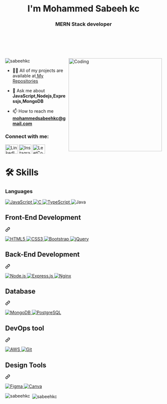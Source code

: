 <h1 align="center">I'm Mohammed Sabeeh kc</h1>
<h3 align="center">MERN Stack developer</h3>
 <p style="margin-top: 100px;" ><img align="right" alt="Coding" width="300"  src="https://i.makeagif.com/media/4-05-2022/FvBVst.gif"></p>


<p align="left"> <img src="https://komarev.com/ghpvc/?username=sabeehkc&label=Profile%20views&color=0e75b6&style=flat" alt="sabeehkc" /> </p>

<!-- 
- 🌱 I’m currently learning **React**
-->
- 👨‍💻 All of my projects are available at<a href="https://github.com/sabeehkc?tab=repositories"> My Repositories</a>
 
- 💬 Ask me about **JavaScript,Nodejs,Expressjs,MongoDB**

- 📫 How to reach me **mohammedsabeehkc@gmail.com**
<h3 align="left">Connect with me:</h3>
<p align="left">
    <a href="https://linkedin.com/in/sabeeh-kc" target="_blank"><img align="center" src="https://raw.githubusercontent.com/rahuldkjain/github-profile-readme-generator/master/src/images/icons/Social/linked-in-alt.svg" alt="LinkedIn" height="30" width="40" /></a>
    <a href="https://www.instagram.com/_sabeeh__kc/" target="_blank"><img align="center" src="https://raw.githubusercontent.com/rahuldkjain/github-profile-readme-generator/master/src/images/icons/Social/instagram.svg" alt="Instagram" height="30" width="40" /></a>
    <a href="https://leetcode.com/mhdsabeeh/" target="_blank"><img align="center" src="https://raw.githubusercontent.com/rahuldkjain/github-profile-readme-generator/master/src/images/icons/Social/leet-code.svg" alt="LeetCode" height="30" width="40" /></a>
</p>



<h1 align="left">🛠️ Skills</h1>
<h3 align="left">Languages</h3>
 <p align="left">
  <a target="_blank" rel="noopener noreferrer nofollow" href="https://img.shields.io/badge/JavaScript-F7DF1E?style=for-the-badge&amp;logo=javascript&amp;logoColor=black">
  <img src="https://img.shields.io/badge/JavaScript-F7DF1E?style=for-the-badge&amp;logo=javascript&amp;logoColor=black" alt="JavaScript" style="max-width: 100%;">
</a>
<a target="_blank" rel="noopener noreferrer nofollow" href="https://img.shields.io/badge/C-A8B9CC?style=for-the-badge&amp;logo=c&amp;logoColor=white">
  <img src="https://img.shields.io/badge/C-A8B9CC?style=for-the-badge&amp;logo=c&amp;logoColor=white" alt="C" style="max-width: 100%;">
</a>
<a target="_blank" rel="noopener noreferrer nofollow" href="https://img.shields.io/badge/TypeScript-3178C6?style=for-the-badge&amp;logo=typescript&amp;logoColor=white">
  <img src="https://img.shields.io/badge/TypeScript-3178C6?style=for-the-badge&amp;logo=typescript&amp;logoColor=white" alt="TypeScript" style="max-width: 100%;">
</a>
<img src="https://img.shields.io/badge/Java-5BA8C9?style=for-the-badge&amp;logo=java&amp;logoColor=white" alt="Java" style="max-width: 100%;">

<!--  <a target="_blank" rel="noopener noreferrer nofollow" href="https://camo.githubusercontent.com/bfe6a48836e87b13a16f1f56f88fee428475c2ac29247992ec9b8bcc7154f881/68747470733a2f2f696d672e736869656c64732e696f2f62616467652f48544d4c352d4533344632363f7374796c653d666f722d7468652d6261646765266c6f676f3d68746d6c35266c6f676f436f6c6f723d7768697465"><img src="https://camo.githubusercontent.com/bfe6a48836e87b13a16f1f56f88fee428475c2ac29247992ec9b8bcc7154f881/68747470733a2f2f696d672e736869656c64732e696f2f62616467652f48544d4c352d4533344632363f7374796c653d666f722d7468652d6261646765266c6f676f3d68746d6c35266c6f676f436f6c6f723d7768697465" alt="HTML5" data-canonical-src="https://img.shields.io/badge/HTML5-E34F26?style=for-the-badge&amp;logo=html5&amp;logoColor=white" style="max-width: 100%;"></a> -->
  
 <div class="markdown-heading" dir="auto"><h2 class="heading-element" dir="auto">Front-End Development</h2><a id="user-content-front-end-development" class="anchor" aria-label="Permalink: Front-End Development" href="#front-end-development"><svg class="octicon octicon-link" viewBox="0 0 16 16" version="1.1" width="16" height="16" aria-hidden="true"><path d="m7.775 3.275 1.25-1.25a3.5 3.5 0 1 1 4.95 4.95l-2.5 2.5a3.5 3.5 0 0 1-4.95 0 .751.751 0 0 1 .018-1.042.751.751 0 0 1 1.042-.018 1.998 1.998 0 0 0 2.83 0l2.5-2.5a2.002 2.002 0 0 0-2.83-2.83l-1.25 1.25a.751.751 0 0 1-1.042-.018.751.751 0 0 1-.018-1.042Zm-4.69 9.64a1.998 1.998 0 0 0 2.83 0l1.25-1.25a.751.751 0 0 1 1.042.018.751.751 0 0 1 .018 1.042l-1.25 1.25a3.5 3.5 0 1 1-4.95-4.95l2.5-2.5a3.5 3.5 0 0 1 4.95 0 .751.751 0 0 1-.018 1.042.751.751 0 0 1-1.042.018 1.998 1.998 0 0 0-2.83 0l-2.5 2.5a1.998 1.998 0 0 0 0 2.83Z"></path></svg></a></div>
  <p align="left">
  <a target="_blank" rel="noopener noreferrer nofollow" href="https://img.shields.io/badge/HTML5-E34F26?style=for-the-badge&amp;logo=html5&amp;logoColor=white">
  <img src="https://img.shields.io/badge/HTML5-E34F26?style=for-the-badge&amp;logo=html5&amp;logoColor=white" alt="HTML5" style="max-width: 100%;">
</a>
<a target="_blank" rel="noopener noreferrer nofollow" href="https://img.shields.io/badge/CSS3-1572B6?style=for-the-badge&amp;logo=css3&amp;logoColor=white">
  <img src="https://img.shields.io/badge/CSS3-1572B6?style=for-the-badge&amp;logo=css3&amp;logoColor=white" alt="CSS3" style="max-width: 100%;">
</a>
<a target="_blank" rel="noopener noreferrer nofollow" href="https://img.shields.io/badge/Bootstrap-563D7C?style=for-the-badge&amp;logo=bootstrap&amp;logoColor=white">
  <img src="https://img.shields.io/badge/Bootstrap-563D7C?style=for-the-badge&amp;logo=bootstrap&amp;logoColor=white" alt="Bootstrap" style="max-width: 100%;">
</a>
<a target="_blank" rel="noopener noreferrer nofollow" href="https://img.shields.io/badge/jQuery-0769AD?style=for-the-badge&amp;logo=jquery&amp;logoColor=white">
  <img src="https://img.shields.io/badge/jQuery-0769AD?style=for-the-badge&amp;logo=jquery&amp;logoColor=white" alt="jQuery" style="max-width: 100%;">
</a>

  
 </p>

 <div class="markdown-heading" dir="auto"><h2 class="heading-element" dir="auto">Back-End Development</h2><a id="user-content-back-end-development" class="anchor" aria-label="Permalink: Back-End Development" href="#back-end-development"><svg class="octicon octicon-link" viewBox="0 0 16 16" version="1.1" width="16" height="16" aria-hidden="true"><path d="m7.775 3.275 1.25-1.25a3.5 3.5 0 1 1 4.95 4.95l-2.5 2.5a3.5 3.5 0 0 1-4.95 0 .751.751 0 0 1 .018-1.042.751.751 0 0 1 1.042-.018 1.998 1.998 0 0 0 2.83 0l2.5-2.5a2.002 2.002 0 0 0-2.83-2.83l-1.25 1.25a.751.751 0 0 1-1.042-.018.751.751 0 0 1-.018-1.042Zm-4.69 9.64a1.998 1.998 0 0 0 2.83 0l1.25-1.25a.751.751 0 0 1 1.042.018.751.751 0 0 1 .018 1.042l-1.25 1.25a3.5 3.5 0 1 1-4.95-4.95l2.5-2.5a3.5 3.5 0 0 1 4.95 0 .751.751 0 0 1-.018 1.042.751.751 0 0 1-1.042.018 1.998 1.998 0 0 0-2.83 0l-2.5 2.5a1.998 1.998 0 0 0 0 2.83Z"></path></svg></a></div>
<p align="left">
 <a target="_blank" rel="noopener noreferrer nofollow" href="https://img.shields.io/badge/Node.js-43853D?style=for-the-badge&amp;logo=node.js&amp;logoColor=white">
  <img src="https://img.shields.io/badge/Node.js-43853D?style=for-the-badge&amp;logo=node.js&amp;logoColor=white" alt="Node.js" style="max-width: 100%;">
</a>
<a target="_blank" rel="noopener noreferrer nofollow" href="https://img.shields.io/badge/Express.js-000000?style=for-the-badge&amp;logo=express&amp;logoColor=white">
  <img src="https://img.shields.io/badge/Express.js-000000?style=for-the-badge&amp;logo=express&amp;logoColor=white" alt="Express.js" style="max-width: 100%;">
</a>
<a target="_blank" rel="noopener noreferrer nofollow" href="https://img.shields.io/badge/Nginx-009900?style=for-the-badge&amp;logo=nginx&amp;logoColor=white">
  <img src="https://img.shields.io/badge/Nginx-009900?style=for-the-badge&amp;logo=nginx&amp;logoColor=white" alt="Nginx" style="max-width: 100%;">
</a>

</p>

<div class="markdown-heading" dir="auto"><h2 class="heading-element" dir="auto">Database</h2><a id="user-content-database" class="anchor" aria-label="Permalink: Database" href="#database"><svg class="octicon octicon-link" viewBox="0 0 16 16" version="1.1" width="16" height="16" aria-hidden="true"><path d="m7.775 3.275 1.25-1.25a3.5 3.5 0 1 1 4.95 4.95l-2.5 2.5a3.5 3.5 0 0 1-4.95 0 .751.751 0 0 1 .018-1.042.751.751 0 0 1 1.042-.018 1.998 1.998 0 0 0 2.83 0l2.5-2.5a2.002 2.002 0 0 0-2.83-2.83l-1.25 1.25a.751.751 0 0 1-1.042-.018.751.751 0 0 1-.018-1.042Zm-4.69 9.64a1.998 1.998 0 0 0 2.83 0l1.25-1.25a.751.751 0 0 1 1.042.018.751.751 0 0 1 .018 1.042l-1.25 1.25a3.5 3.5 0 1 1-4.95-4.95l2.5-2.5a3.5 3.5 0 0 1 4.95 0 .751.751 0 0 1-.018 1.042.751.751 0 0 1-1.042.018 1.998 1.998 0 0 0-2.83 0l-2.5 2.5a1.998 1.998 0 0 0 0 2.83Z"></path></svg></a></div>
<p align="left">
<a target="_blank" rel="noopener noreferrer nofollow" href="https://img.shields.io/badge/MongoDB-4EA94B?style=for-the-badge&amp;logo=mongodb&amp;logoColor=white">
  <img src="https://img.shields.io/badge/MongoDB-4EA94B?style=for-the-badge&amp;logo=mongodb&amp;logoColor=white" alt="MongoDB" style="max-width: 100%;">
</a>
<a target="_blank" rel="noopener noreferrer nofollow" href="https://img.shields.io/badge/PostgreSQL-4169E1?style=for-the-badge&amp;logo=postgresql&amp;logoColor=white">
  <img src="https://img.shields.io/badge/PostgreSQL-4169E1?style=for-the-badge&amp;logo=postgresql&amp;logoColor=white" alt="PostgreSQL" style="max-width: 100%;">
</a>

</p>

<div class="markdown-heading" dir="auto"><h2 class="heading-element" dir="auto">DevOps tool</h2><a id="user-content-devops-tool" class="anchor" aria-label="Permalink: DevOps tool" href="#devops-tool"><svg class="octicon octicon-link" viewBox="0 0 16 16" version="1.1" width="16" height="16" aria-hidden="true"><path d="m7.775 3.275 1.25-1.25a3.5 3.5 0 1 1 4.95 4.95l-2.5 2.5a3.5 3.5 0 0 1-4.95 0 .751.751 0 0 1 .018-1.042.751.751 0 0 1 1.042-.018 1.998 1.998 0 0 0 2.83 0l2.5-2.5a2.002 2.002 0 0 0-2.83-2.83l-1.25 1.25a.751.751 0 0 1-1.042-.018.751.751 0 0 1-.018-1.042Zm-4.69 9.64a1.998 1.998 0 0 0 2.83 0l1.25-1.25a.751.751 0 0 1 1.042.018.751.751 0 0 1 .018 1.042l-1.25 1.25a3.5 3.5 0 1 1-4.95-4.95l2.5-2.5a3.5 3.5 0 0 1 4.95 0 .751.751 0 0 1-.018 1.042.751.751 0 0 1-1.042.018 1.998 1.998 0 0 0-2.83 0l-2.5 2.5a1.998 1.998 0 0 0 0 2.83Z"></path></svg></a></div>
<p align="left">
  <a target="_blank" rel="noopener noreferrer nofollow" href="https://img.shields.io/badge/AWS-232F3E?style=for-the-badge&amp;logo=amazon-aws&amp;logoColor=white">
  <img src="https://img.shields.io/badge/AWS-232F3E?style=for-the-badge&amp;logo=amazon-aws&amp;logoColor=white" alt="AWS" style="max-width: 100%;">
</a>
<a target="_blank" rel="noopener noreferrer nofollow" href="https://img.shields.io/badge/Git-F05032?style=for-the-badge&amp;logo=git&amp;logoColor=white">
  <img src="https://img.shields.io/badge/Git-F05032?style=for-the-badge&amp;logo=git&amp;logoColor=white" alt="Git" style="max-width: 100%;">
</a>

</p>

<div class="markdown-heading" dir="auto"><h2 class="heading-element" dir="auto">Design Tools</h2><a id="user-content-design-tools" class="anchor" aria-label="Permalink: Design Tools" href="#design-tools"><svg class="octicon octicon-link" viewBox="0 0 16 16" version="1.1" width="16" height="16" aria-hidden="true"><path d="m7.775 3.275 1.25-1.25a3.5 3.5 0 1 1 4.95 4.95l-2.5 2.5a3.5 3.5 0 0 1-4.95 0 .751.751 0 0 1 .018-1.042.751.751 0 0 1 1.042-.018 1.998 1.998 0 0 0 2.83 0l2.5-2.5a2.002 2.002 0 0 0-2.83-2.83l-1.25 1.25a.751.751 0 0 1-1.042-.018.751.751 0 0 1-.018-1.042Zm-4.69 9.64a1.998 1.998 0 0 0 2.83 0l1.25-1.25a.751.751 0 0 1 1.042.018.751.751 0 0 1 .018 1.042l-1.25 1.25a3.5 3.5 0 1 1-4.95-4.95l2.5-2.5a3.5 3.5 0 0 1 4.95 0 .751.751 0 0 1-.018 1.042.751.751 0 0 1-1.042.018 1.998 1.998 0 0 0-2.83 0l-2.5 2.5a1.998 1.998 0 0 0 0 2.83Z"></path></svg></a></div>
<p align="left">
<a target="_blank" rel="noopener noreferrer nofollow" href="https://img.shields.io/badge/Figma-F24E1E?style=for-the-badge&amp;logo=figma&amp;logoColor=white">
  <img src="https://img.shields.io/badge/Figma-F24E1E?style=for-the-badge&amp;logo=figma&amp;logoColor=white" alt="Figma" style="max-width: 100%;">
</a>
<a target="_blank" rel="noopener noreferrer nofollow" href="https://img.shields.io/badge/Canva-00C4CC?style=for-the-badge&amp;logo=canva&amp;logoColor=white">
  <img src="https://img.shields.io/badge/Canva-00C4CC?style=for-the-badge&amp;logo=canva&amp;logoColor=white" alt="Canva" style="max-width: 100%;">
</a>

</p>


<p dir="auto"><img align="left" src="https://github-readme-stats.vercel.app/api/top-langs?username=sabeehkc&show_icons=true&locale=en&layout=compact" alt="sabeehkc" /></p>

<p dir="auto">&nbsp;<img align="center" src="https://github-readme-stats.vercel.app/api?username=sabeehkc&show_icons=true&locale=en" alt="sabeehkc" /></p>
